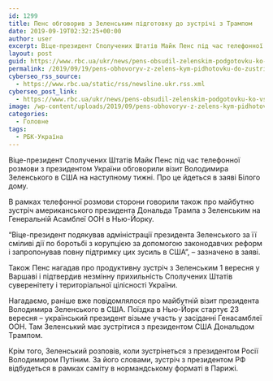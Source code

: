 ```yaml
---
id: 1299
title: Пенс обговорив з Зеленським підготовку до зустрічі з Трампом
date: 2019-09-19T02:32:25+00:00
author: user
excerpt: Віце-президент Сполучених Штатів Майк Пенс під час телефонної розмови з президентом України обговорили візит Володимира Зеленського в США на наступному тижні....
layout: post
guid: https://www.rbc.ua/ukr/news/pens-obsudil-zelenskim-podgotovku-ko-vstrechi-1568859926.html
permalink: /2019/09/19/pens-obhovoryv-z-zelens-kym-pidhotovku-do-zustrichi-z-trampom/
cyberseo_rss_source:
  - https://www.rbc.ua/static/rss/newsline.ukr.rss.xml
cyberseo_post_link:
  - https://www.rbc.ua/ukr/news/pens-obsudil-zelenskim-podgotovku-ko-vstrechi-1568859926.html
image: /wp-content/uploads/2019/09/pens-obhovoryv-z-zelens-kym-pidhotovku-do-zustrichi-z-trampom.jpg
categories:
  - Головне
tags:
  - РБК-Україна
---
```

Віце-президент Сполучених Штатів Майк Пенс під час телефонної розмови з президентом України обговорили візит Володимира Зеленського в США на наступному тижні. Про це йдеться в заяві Білого дому.

В рамках телефонної розмови сторони говорили також про майбутню зустріч американського президента Дональда Трампа з Зеленським на Генеральній Асамблеї ООН в Нью-Йорку.

&#8220;Віце-президент подякував адміністрації президента Зеленського за її сміливі дії по боротьбі з корупцією за допомогою законодавчих реформ і запропонував повну підтримку цих зусиль в США&#8221;, &#8211; зазначено в заяві.

Також Пенс нагадав про продуктивну зустріч з Зеленським 1 вересня у Варшаві і підтвердив незмінну прихильність Сполучених Штатів суверенітету і територіальної цілісності України.

Нагадаємо, раніше вже повідомлялося про майбутній візит президента Володимира Зеленського в США. Поїздка в Нью-Йорк стартує 23 вересня &#8211; український президент візьме участь у засіданні Генасамблеї ООН. Там Зеленський має зустрітися з президентом США Дональдом Трампом.

Крім того, Зеленський розповів, коли зустрінеться з президентом Росії Володимиром Путіним. За його словами, зустріч з президентом РФ відбудеться в рамках саміту в нормандському форматі в Парижі.
